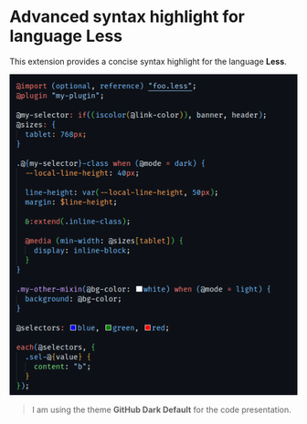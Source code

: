 # Advanced syntax highlight for language Less

This extension provides a concise syntax highlight for the language **Less**.

![less code](assets/less-code.png)

> I am using the theme __GitHub Dark Default__ for the code presentation.